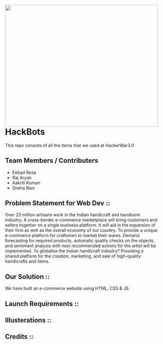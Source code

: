 <img src="" align="right" width="100%" height="400"/> 
<br>

# HackBots

This repo consists of all the items that we used at HackerWar3.0

## Team Members / Contributers

- Eebad Reza
- Raj Aryan
- Aakriti Kumari
- Sneha Rani

## Problem Statement for Web Dev ::
Over 23 million artisans work in the Indian handicraft and handloom industry. A cross-border e-commerce marketplace will bring customers and sellers together on a single business platform. It will aid in the expansion of their firm as well as the overall economy of our country.
To provide a unique e-commerce platform for craftsmen to market their wares. Demand forecasting for required products, automatic quality checks on the objects, and sentiment analysis with next recommended actions for the artist will be implemented.
To globalise the Indian handicraft industry? Providing a shared platform for the creation, marketing, and sale of high-quality handicrafts and items.

## Our Solution ::
We have built an e-commerce website using HTML, CSS & JS.

## Launch Requirements ::

## Illusterations :: 

## Credits ::


 
